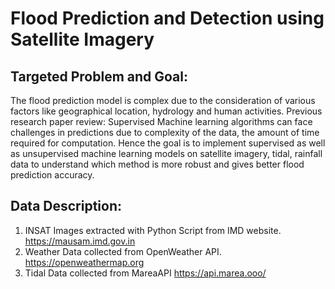 # Flood Prediction and Detection using Satellite Imagery

## Targeted Problem and Goal:
The flood prediction model is complex due to the consideration of various factors like geographical location, hydrology and human activities.
Previous research paper review: Supervised Machine learning algorithms can face challenges in predictions due to complexity of the data, the amount of time required for computation.
Hence the goal is to implement supervised as well as unsupervised machine learning models on satellite imagery, tidal, rainfall data to understand which method is more robust and gives better flood prediction accuracy.

## Data Description:
1. INSAT Images extracted with Python Script from IMD website. https://mausam.imd.gov.in
2. Weather Data collected from OpenWeather API. https://openweathermap.org
3. Tidal Data collected from MareaAPI https://api.marea.ooo/





